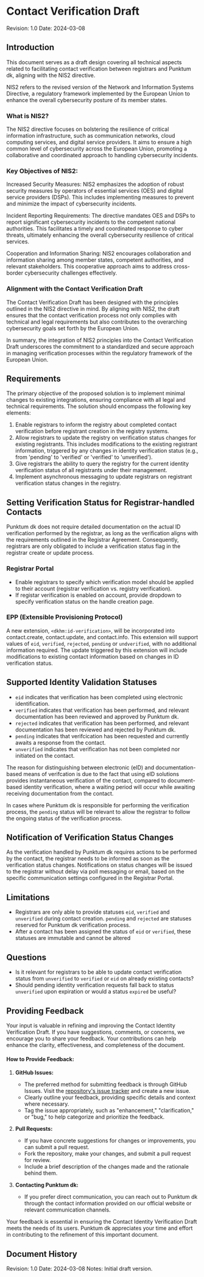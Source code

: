 # Contact Verification Draft

Revision: 1.0
Date: 2024-03-08

## Introduction
This document serves as a draft design covering all technical aspects related to facilitating contact verification between registrars and Punktum dk, aligning with the NIS2 directive.

NIS2 refers to the revised version of the Network and Information Systems Directive, a regulatory framework implemented by the European Union to enhance the overall cybersecurity posture of its member states.

### What is NIS2?
The NIS2 directive focuses on bolstering the resilience of critical information infrastructure, such as communication networks, cloud computing services, and digital service providers. It aims to ensure a high common level of cybersecurity across the European Union, promoting a collaborative and coordinated approach to handling cybersecurity incidents.

### Key Objectives of NIS2:
Increased Security Measures:
NIS2 emphasizes the adoption of robust security measures by operators of essential services (OES) and digital service providers (DSPs). This includes implementing measures to prevent and minimize the impact of cybersecurity incidents.

Incident Reporting Requirements:
The directive mandates OES and DSPs to report significant cybersecurity incidents to the competent national authorities. This facilitates a timely and coordinated response to cyber threats, ultimately enhancing the overall cybersecurity resilience of critical services.

Cooperation and Information Sharing:
NIS2 encourages collaboration and information sharing among member states, competent authorities, and relevant stakeholders. This cooperative approach aims to address cross-border cybersecurity challenges effectively.

### Alignment with the Contact Verification Draft
The Contact Verification Draft has been designed with the principles outlined in the NIS2 directive in mind. By aligning with NIS2, the draft ensures that the contact verification process not only complies with technical and legal requirements but also contributes to the overarching cybersecurity goals set forth by the European Union.

In summary, the integration of NIS2 principles into the Contact Verification Draft underscores the commitment to a standardized and secure approach in managing verification processes within the regulatory framework of the European Union.

## Requirements
The primary objective of the proposed solution is to implement minimal changes to existing integrations, ensuring compliance with all legal and technical requirements. The solution should encompass the following key elements:

1. Enable registrars to inform the registry about completed contact verification before registrant creation in the registry systems.
2. Allow registrars to update the registry on verification status changes for existing registrants. This includes modifications to the existing registrant information, triggered by any changes in identity verification status (e.g., from 'pending' to 'verified' or 'verified' to 'unverified').
3. Give registrars the ability to query the registry for the current identity verification status of all registrants under their management.
4. Implement asynchronous messaging to update registrars on registrant verification status changes in the registry.

## Setting Verification Status for Registrar-handled Contacts
Punktum dk does not require detailed documentation on the actual ID verification performed by the registrar, as long as the verification aligns with the requirements outlined in the Registrar Agreement. Consequently, registrars are only obligated to include a verification status flag in the registrar create or update process.

### Registrar Portal
- Enable registrars to specify which verification model should be applied to their account (registrar verification vs. registry verification).
- If registar verification is enabled on account, provide dropdown to specify verification status on the handle creation page.

### EPP (Extensible Provisioning Protocol)
A new extension, `<dkhm:id-verification>`, will be incorporated into contact.create, contact.update, and contact.info. This extension will support values of `eid`, `verified`, `rejected`, `pending` or `undverified`, with no additional information required. The update triggered by this extension will include modifications to existing contact information based on changes in ID verification status.

## Supported Identity Validation Statuses

- `eid` indicates that verification has been completed using electronic identification.
- `verified` indicates that verification has been performed, and relevant documentation has been reviewed and approved by Punktum dk.
- `rejected` indicates that verification has been performed, and relevant documentation has been reviewed and rejected by Punktum dk.
- `pending` indicates that verifcication has been requested and currently awaits a response from the contact.
- `unverified` indicates that verification has not been completed nor initiated on the contact.

The reason for distinguishing between electronic (eID) and documentation-based means of verifcation is due to the fact that using eID solutions provides instantaneous verification of the contact, compared to document-based identity verification, where a waiting period will occur while awaiting receiving documentation from the contact.

In cases where Punktum dk is responsible for performing the verification process, the `pending` status will be relevant to allow the registrar to follow the ongoing status of the verification process.

## Notification of Verification Status Changes
As the verification handled by Punktum dk requires actions to be performed by the contact, the registrar needs to be informed as soon as the verification status changes. Notifications on status changes will be issued to the registrar without delay via poll messaging or email, based on the specific communication settings configured in the Registrar Portal.

## Limitations
* Registrars are only able to provide statuses `eid`, `verified` and `unverified` during contact creation. `pending` and `rejected` are statuses reserved for Punktum dk verification process.
* After a contact has been assigned the status of `eid` or `verified`, these statuses are immutable and cannot be altered

## Questions
* Is it relevant for registrars to be able to update contact verification status from `unverified` to `verified` or `eid` on already existing contacts?
* Should pending identity verification requests fall back to status `unverified` upon expiration or would a status `expired` be useful?

## Providing Feedback
Your input is valuable in refining and improving the Contact Identity Verification Draft. If you have suggestions, comments, or concerns, we encourage you to share your feedback. Your contributions can help enhance the clarity, effectiveness, and completeness of the document.

#### How to Provide Feedback:

1. **GitHub Issues:**
   - The preferred method for submitting feedback is through GitHub Issues. Visit the [repository's issue tracker](https://github.com/Punktum-dk/epp-service-specification/issues) and create a new issue.
   - Clearly outline your feedback, providing specific details and context where necessary.
   - Tag the issue appropriately, such as "enhancement," "clarification," or "bug," to help categorize and prioritize the feedback.

2. **Pull Requests:**
   - If you have concrete suggestions for changes or improvements, you can submit a pull request.
   - Fork the repository, make your changes, and submit a pull request for review.
   - Include a brief description of the changes made and the rationale behind them.

3. **Contacting Punktum dk:**
   - If you prefer direct communication, you can reach out to Punktum dk through the contact information provided on our official website or relevant communication channels.

Your feedback is essential in ensuring the Contact Identity Verification Draft meets the needs of its users. Punktum dk appreciates your time and effort in contributing to the refinement of this important document.

## Document History
Revision: 1.0
Date: 2024-03-08
Notes: Initial draft version.
